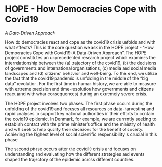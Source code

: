 # HOPE - How Democracies Cope with Covid19
_A Data-Driven Approach_

How do democracies react and cope as the covid19 crisis unfolds and with what effects? This is the core question we ask in the HOPE project - “How Democracies Cope with Covid19: A Data-Driven Approach”. The HOPE project constitutes an unprecedented research project which examines the interrelationship between the (a) trajectory of the covid19, (b) the decisions of governments and international organisations, (c) media and social media landscapes and (d) citizens’ behavior and well-being. To this end, we utilize the fact that the covid19 pandemic is unfolding in the middle of the “big data” revolution. For the first time in human history, we are able to measure with extreme precision and time-resolution how governments and citizens react (and with what consequences) during an extremely severe crisis.

The HOPE project involves two phases. The first phase occurs during the unfolding of the covid19 and focuses all resources on data-harvesting and rapid analyses to support key national authorities in their efforts to contain the covid19 epidemic. In Denmark, for example, we are currently seeking to establish contact with the prime minister’s office and the ministry of health and will seek to help qualify their decisions for the benefit of society. Achieving the highest level of social scientific responsibility is crucial in this phase.

The second phase occurs after the covid19 crisis and focuses on understanding and evaluating how the different strategies and events shaped the trajectory of the epidemic across different countries.
